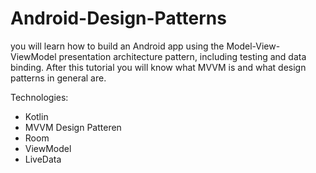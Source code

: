# Android-Design-Patterns
you will learn how to build an Android app using the Model-View-ViewModel presentation architecture pattern, including testing and data binding.
After this tutorial you will know what MVVM is and what design patterns in general are.

Technologies:

* Kotlin
* MVVM Design Patteren
* Room
* ViewModel
* LiveData
